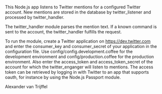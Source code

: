 This Node.js app listens to Twitter mentions for a configured Twitter account. New mentions are stored in the database by twitter_listener and processed by twitter_handler.

The twitter_handler module parses the mention text. If a known command is sent to the account, the twitter_handler fulfills the request. 

To run the module, create a Twitter application on https://dev.twitter.com and enter the consumer_key and consumer_secret of your application in the configuration file. Use config/config.development.coffee for the development environment and config/production.coffee for the production environment. Also enter the access_token and access_token_secret of the account for which the twitter_enganger will listen to mentions. The access token can be retrieved by logging in with Twitter to an app that supports oauth, for instance by using the Node.js Passport module.

Alexander van Trijffel